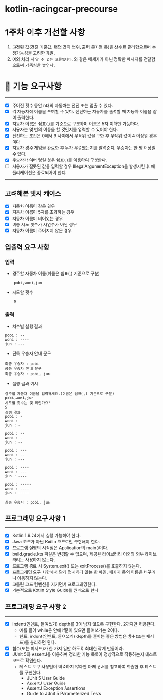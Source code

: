 # kotlin-racingcar-precourse

# 1주차 이후 개선할 사항
1. 고정된 값(전진 기준값, 랜덤 값의 범위, 출력 문자열 등)을 상수로 관리함으로써 수정가능성을 고려한 개발. 
2. 예외 처리 시 `알 수 없는 오류입니다.`와 같은 메세지가 아닌 명확한 메시지를 전달함으로써 가독성을 높인다.

# 🎯 기능 요구사항

---

- [x] 주어진 횟수 동안 n대의 자동차는 전진 또는 멈출 수 있다.
- [x] 각 자동차에 이름을 부여할 수 있다. 전진하는 자동차를 출력할 때 자동차 이름을 같이 출력한다.
- [x] 자동차 이름은 쉼표(,)를 기준으로 구분하며 이름은 5자 이하만 가능하다.
- [x] 사용자는 몇 번의 이동을 할 것인지를 입력할 수 있어야 한다.
- [x] 전진하는 조건은 0에서 9 사이에서 무작위 값을 구한 후 무작위 값이 4 이상일 경우이다.
- [x] 자동차 경주 게임을 완료한 후 누가 우승했는지를 알려준다. 우승자는 한 명 이상일 수 있다.
- [x] 우승자가 여러 명일 경우 쉼표(,)를 이용하여 구분한다.
- [ ] 사용자가 잘못된 값을 입력할 경우 IllegalArgumentException을 발생시킨 후 애플리케이션은 종료되어야 한다.

---
## 고려해본 엣지 케이스
- [x] 자동차 이름이 같은 경우
- [x] 자동차 이름이 5자를 초과하는 경우
- [x] 자동차 이름이 비어있는 경우
- [x] 이동 시도 횟수가 자연수가 아닌 경우
- [x] 자동차 이름이 주어지지 않은 경우

## 입출력 요구 사항
### 입력
- 경주할 자동차 이름(이름은 쉼표(,) 기준으로 구분)
```console
    pobi,woni,jun 
```

- 시도할 횟수
```console
    5
```
### 출력
- 차수별 실행 결과
```console
pobi : --
woni : ----
jun : ---
```
- 단독 우승자 안내 문구
```console
최종 우승자 : pobi
공동 우승자 안내 문구
최종 우승자 : pobi, jun
```
- 실행 결과 예시
```console
경주할 자동차 이름을 입력하세요.(이름은 쉼표(,) 기준으로 구분)
pobi,woni,jun
시도할 횟수는 몇 회인가요?
5
실행 결과
pobi : -
woni :
jun : -

pobi : --
woni : -
jun : --

pobi : ---
woni : --
jun : ---

pobi : ----
woni : ---
jun : ----

pobi : -----
woni : ----
jun : -----

최종 우승자 : pobi, jun
```

## 프로그래밍 요구 사항 1

---

- [x] Kotlin 1.9.24에서 실행 가능해야 한다.
- [x] Java 코드가 아닌 Kotlin 코드로만 구현해야 한다.
- [x] 프로그램 실행의 시작점은 Application의 main()이다.
- [x] build.gradle.kts 파일은 변경할 수 없으며, 제공된 라이브러리 이외의 외부 라이브러리는 사용하지 않는다.
- [x] 프로그램 종료 시 System.exit() 또는 exitProcess()를 호출하지 않는다.
- [x] 프로그래밍 요구 사항에서 달리 명시하지 않는 한 파일, 패키지 등의 이름을 바꾸거나 이동하지 않는다.
- [x] 코틀린 코드 컨벤션을 지키면서 프로그래밍한다.
- [x] 기본적으로 Kotlin Style Guide를 원칙으로 한다

## 프로그래밍 요구 사항 2

---

- [x] indent(인덴트, 들여쓰기) depth를 3이 넘지 않도록 구현한다. 2까지만 허용한다.
  - 예를 들어 while문 안에 if문이 있으면 들여쓰기는 2이다.
  - 힌트: indent(인덴트, 들여쓰기) depth를 줄이는 좋은 방법은 함수(또는 메서드)를 분리하면 된다.
- [x] 함수(또는 메서드)가 한 가지 일만 하도록 최대한 작게 만들어라.
- [x] JUnit 5와 AssertJ를 이용하여 정리한 기능 목록이 정상적으로 작동하는지 테스트 코드로 확인한다.
  - 테스트 도구 사용법이 익숙하지 않다면 아래 문서를 참고하여 학습한 후 테스트를 구현한다.
    - JUnit 5 User Guide
    - AssertJ User Guide
    - AssertJ Exception Assertions
    - Guide to JUnit 5 Parameterized Tests